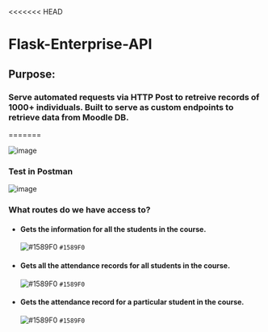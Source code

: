 <<<<<<< HEAD
# Flask-Enterprise-API

## Purpose: 
### Serve automated requests via HTTP Post to retreive records of 1000+ individuals. Built to serve as custom endpoints to retrieve data from Moodle DB.
=======

![image](https://github.com/Kurayami7/Flask-Enterprise-API/assets/124408792/a4351f9b-d597-4ed5-bef8-185456354f05)

### Test in Postman
![image](https://github.com/Kurayami7/Flask-Enterprise-API/assets/124408792/458326f9-eeed-4fd1-88f3-266f791aef67)

### What routes do we have access to?
- #### Gets the information for all the students in the course.
  ![#1589F0](http://127.0.0.1:5000/all) `#1589F0 `

- #### Gets all the attendance records for all students in the course.
  ![#1589F0](http://127.0.0.1:5000/attendance) `#1589F0 `

- #### Gets the attendance record for a particular student in the course.
  ![#1589F0](http://127.0.0.1:5000/student_id) `#1589F0 `
